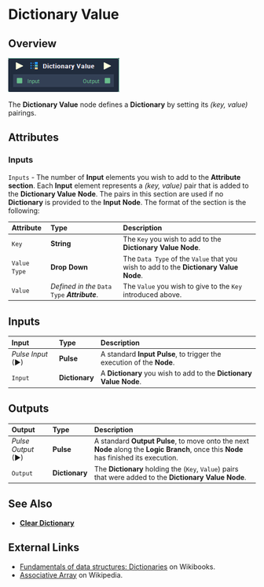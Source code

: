 # Dictionary Value

## Overview

![The Dictionary Value Node.](../../.gitbook/assets/dictionary-value.png)

The **Dictionary Value** node defines a **Dictionary** by setting its _\(key, value\)_ pairings.

## Attributes

### Inputs

`Inputs` - The number of **Input** elements you wish to add to the **Attribute section**. Each **Input** element represents a _\(key, value\)_ pair that is added to the **Dictionary Value** **Node**. The pairs in this section are used if no **Dictionary** is provided to the **Input** **Node**. The format of the section is the following:

| Attribute | Type | Description |
| :--- | :--- | :--- |
| `Key` | **String** | The `Key` you wish to add to the **Dictionary Value** **Node**. |
| `Value Type` | **Drop Down** | The `Data Type` of the `Value` that you wish to add to the **Dictionary Value** **Node**. |
| `Value` | _Defined in the_ `Data Type` _**Attribute**_. | The `Value` you wish to give to the `Key` introduced above. |

## Inputs

| Input | Type | Description |
| :--- | :--- | :--- |
| _Pulse Input_ \(►\) | **Pulse** | A standard **Input Pulse**, to trigger the execution of the **Node**. |
| `Input` | **Dictionary** | A **Dictionary** you wish to add to the **Dictionary Value** **Node**. |

## Outputs

| Output | Type | Description |
| :--- | :--- | :--- |
| _Pulse Output_ \(►\) | **Pulse** | A standard **Output Pulse**, to move onto the next **Node** along the **Logic Branch**, once this **Node** has finished its execution. |
| `Output` | **Dictionary** | The **Dictionary** holding the \(`Key`, `Value`\) pairs that were added to the **Dictionary Value** **Node**. |

## See Also

* [**Clear Dictionary**](clear-dictionary.md)

## External Links

* [Fundamentals of data structures: Dictionaries](https://en.wikibooks.org/wiki/A-level_Computing/AQA/Paper_1/Fundamentals_of_data_structures/Dictionaries) on Wikibooks.
* [Associative Array](https://en.wikipedia.org/wiki/Associative_array) on Wikipedia.

